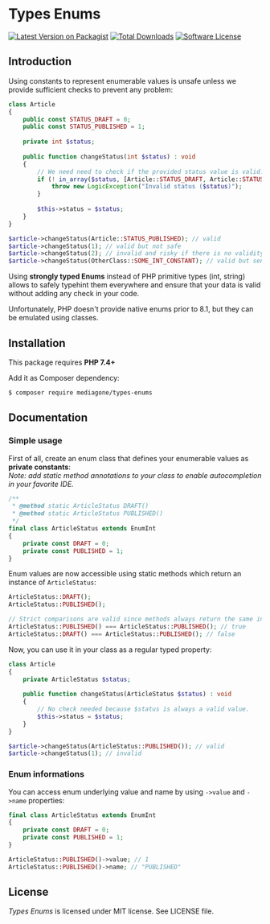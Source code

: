 # Types Enums

[![Latest Version on Packagist][ico-version]][link-packagist]
[![Total Downloads][ico-downloads]][link-downloads]
[![Software License][ico-license]](LICENSE)

## Introduction

Using constants to represent enumerable values is unsafe unless we provide sufficient checks to prevent any problem:
```php
class Article
{
    public const STATUS_DRAFT = 0;
    public const STATUS_PUBLISHED = 1;
    
    private int $status;
    
    public function changeStatus(int $status) : void
    {
        // We need need to check if the provided status value is valid.
        if (! in_array($status, [Article::STATUS_DRAFT, Article::STATUS_PUBLISHED], true)) {
            throw new LogicException("Invalid status ($status)");
        }
        
        $this->status = $status;
    }
}

$article->changeStatus(Article::STATUS_PUBLISHED); // valid
$article->changeStatus(1); // valid but not safe
$article->changeStatus(2); // invalid and risky if there is no validity check in the method
$article->changeStatus(OtherClass::SOME_INT_CONSTANT); // valid but senseless
```

Using **strongly typed Enums** instead of PHP primitive types (int, string) allows to safely typehint them everywhere and ensure that your data is valid without adding any check in your code.

Unfortunately, PHP doesn't provide native enums prior to 8.1, but they can be emulated using classes.


## Installation
This package requires **PHP 7.4+**

Add it as Composer dependency:
```sh
$ composer require mediagone/types-enums
```



## Documentation

### Simple usage

First of all, create an enum class that defines your enumerable values as **private constants**: \
_Note: add static method annotations to your class to enable autocompletion in your favorite IDE._

```php
/**
 * @method static ArticleStatus DRAFT()
 * @method static ArticleStatus PUBLISHED()
 */
final class ArticleStatus extends EnumInt
{
    private const DRAFT = 0;
    private const PUBLISHED = 1;
}
```

Enum values are now accessible using static methods which return an instance of `ArticleStatus`:

```php
ArticleStatus::DRAFT();
ArticleStatus::PUBLISHED();

// Strict comparisons are valid since methods always return the same instance
ArticleStatus::PUBLISHED() === ArticleStatus::PUBLISHED(); // true
ArticleStatus::DRAFT() === ArticleStatus::PUBLISHED(); // false
```

Now, you can use it in your class as a regular typed property:

```php
class Article
{
    private ArticleStatus $status;
    
    public function changeStatus(ArticleStatus $status) : void
    {
        // No check needed because $status is always a valid value.
        $this->status = $status;
    }
}

$article->changeStatus(ArticleStatus::PUBLISHED()); // valid
$article->changeStatus(1); // invalid
```



### Enum informations

You can access enum underlying value and name by using `->value` and `->name` properties:

```php
final class ArticleStatus extends EnumInt
{
    private const DRAFT = 0;
    private const PUBLISHED = 1;
}

ArticleStatus::PUBLISHED()->value; // 1
ArticleStatus::PUBLISHED()->name; // "PUBLISHED"
```



## License

_Types Enums_ is licensed under MIT license. See LICENSE file.



[ico-license]: https://img.shields.io/badge/license-MIT-brightgreen.svg
[ico-version]: https://img.shields.io/packagist/v/mediagone/types-enums.svg
[ico-downloads]: https://img.shields.io/packagist/dt/mediagone/types-enums.svg

[link-packagist]: https://packagist.org/packages/mediagone/types-enums
[link-downloads]: https://packagist.org/packages/mediagone/types-enums
